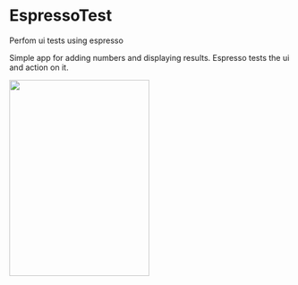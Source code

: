 # EspressoTest
Perfom ui tests using espresso

Simple app for adding numbers and displaying results. Espresso tests the ui and action on it.

<img src="https://user-images.githubusercontent.com/39495725/126865161-58a887fe-fe80-46ef-bbec-1eda714c3243.jpg" width="250" height="350">
